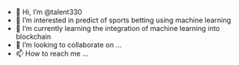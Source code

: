 - 👋 Hi, I’m @talent330
- 👀 I’m interested in predict of sports betting using machine learning
- 🌱 I’m currently learning the integration of machine learning into blockchain 
- 💞️ I’m looking to collaborate on ...
- 📫 How to reach me ...

<!---
talent330/talent330 is a ✨ special ✨ repository because its `README.md` (this file) appears on your GitHub profile.
You can click the Preview link to take a look at your changes.
--->

